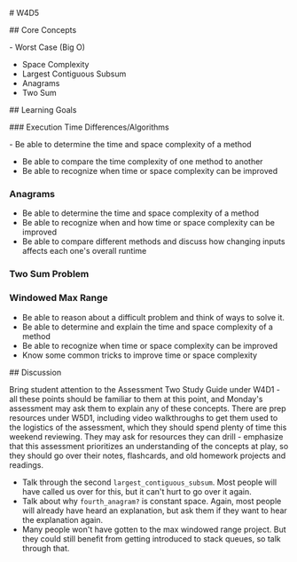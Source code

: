# W4D5

## Core Concepts

- Worst Case (Big O)
- Space Complexity
- Largest Contiguous Subsum
- Anagrams
- Two Sum

## Learning Goals

### Execution Time Differences/Algorithms

- Be able to determine the time and space complexity of a method
- Be able to compare the time complexity of one method to another
- Be able to recognize when time or space complexity can be improved

### Anagrams

- Be able to determine the time and space complexity of a method
- Be able to recognize when and how time or space complexity can be improved
- Be able to compare different methods and discuss how changing inputs affects each one's overall runtime

### Two Sum Problem
### Windowed Max Range

- Be able to reason about a difficult problem and think of ways to solve it.
- Be able to determine and explain the time and space complexity of a method
- Be able to recognize when time or space complexity can be improved
- Know some common tricks to improve time or space complexity

## Discussion

Bring student attention to the Assessment Two Study Guide under W4D1 - all these points should be familiar to them at this point, and Monday's assessment may ask them to explain any of these concepts. There are prep resources under W5D1, including video walkthroughs to get them used to the logistics of the assessment, which they should spend plenty of time this weekend reviewing. They may ask for resources they can drill - emphasize that this assessment prioritizes an understanding of the concepts at play, so they should go over their notes, flashcards, and old homework projects and readings.

- Talk through the second `largest_contiguous_subsum`. Most people will have called us over for this, but it can't hurt to go over it again.
- Talk about why `fourth_anagram?` is constant space. Again, most people will already have heard an explanation, but ask them if they want to hear the explanation again.
- Many people won't have gotten to the max windowed range project. But they could still benefit from getting introduced to stack queues, so talk through that.
